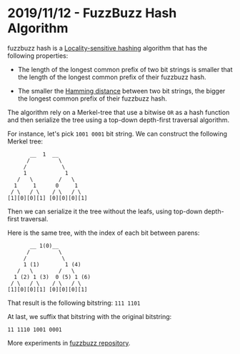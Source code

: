 # 2019/11/12 - FuzzBuzz Hash Algorithm

fuzzbuzz hash is a [Locality-sensitive
hashing](https://en.wikipedia.org/wiki/Locality-sensitive_hashing)
algorithm that has the following properties:

- The length of the longest common prefix of two bit strings is
  smaller that the length of the longest common prefix of their
  fuzzbuzz hash.

- The smaller the [Hamming
  distance](https://en.wikipedia.org/wiki/Hamming_distance) between
  two bit strings, the bigger the longest common prefix of their
  fuzzbuzz hash.

The algorithm rely on a Merkel-tree that use a bitwise `OR` as a hash
function and then serialize the tree using a top-down depth-first
traversal algorithm.

For instance, let's pick `1001 0001` bit string. We can construct the
following Merkel tree:

```
       __  1  __
      /         \
     /           \
     1            1
   /   \        /   \
  1     1      0     1
 / \   / \    / \   / \
[1][0][0][1] [0][0][0][1]
```

Then we can serialize it the tree without the leafs, using top-down
depth-first traversal.

Here is the same tree, with the index of each bit between parens:

```
       __ 1(0)__
      /         \
     /           \
     1 (1)        1 (4)
   /   \        /   \
  1 (2) 1 (3)  0 (5) 1 (6)
 / \   / \    / \   / \
[1][0][0][1] [0][0][0][1]
```

That result is the following bitstring: `111 1101`

At last, we suffix that bitstring with the original bitstring:

```
11 1110 1001 0001
```

More experiments in [fuzzbuzz
repository](https://github.com/amirouche/fuzzbuzz/blob/master/fuzz.py#L126).
